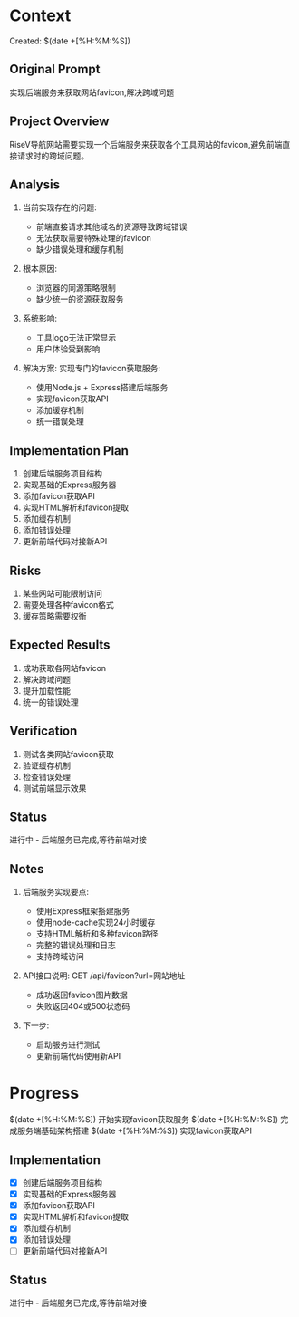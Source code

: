 # Context
Created: $(date +[%H:%M:%S])

## Original Prompt
实现后端服务来获取网站favicon,解决跨域问题

## Project Overview
RiseV导航网站需要实现一个后端服务来获取各个工具网站的favicon,避免前端直接请求时的跨域问题。

## Analysis
1. 当前实现存在的问题:
   - 前端直接请求其他域名的资源导致跨域错误
   - 无法获取需要特殊处理的favicon
   - 缺少错误处理和缓存机制

2. 根本原因:
   - 浏览器的同源策略限制
   - 缺少统一的资源获取服务

3. 系统影响:
   - 工具logo无法正常显示
   - 用户体验受到影响

4. 解决方案:
   实现专门的favicon获取服务:
   - 使用Node.js + Express搭建后端服务
   - 实现favicon获取API
   - 添加缓存机制
   - 统一错误处理

## Implementation Plan
1. 创建后端服务项目结构
2. 实现基础的Express服务器
3. 添加favicon获取API
4. 实现HTML解析和favicon提取
5. 添加缓存机制
6. 添加错误处理
7. 更新前端代码对接新API

## Risks
1. 某些网站可能限制访问
2. 需要处理各种favicon格式
3. 缓存策略需要权衡

## Expected Results
1. 成功获取各网站favicon
2. 解决跨域问题
3. 提升加载性能
4. 统一的错误处理

## Verification
1. 测试各类网站favicon获取
2. 验证缓存机制
3. 检查错误处理
4. 测试前端显示效果

## Status
进行中 - 后端服务已完成,等待前端对接

## Notes
1. 后端服务实现要点:
   - 使用Express框架搭建服务
   - 使用node-cache实现24小时缓存
   - 支持HTML解析和多种favicon路径
   - 完整的错误处理和日志
   - 支持跨域访问

2. API接口说明:
   GET /api/favicon?url=网站地址
   - 成功返回favicon图片数据
   - 失败返回404或500状态码

3. 下一步:
   - 启动服务进行测试
   - 更新前端代码使用新API

# Progress
$(date +[%H:%M:%S]) 开始实现favicon获取服务
$(date +[%H:%M:%S]) 完成服务端基础架构搭建
$(date +[%H:%M:%S]) 实现favicon获取API

## Implementation
- [x] 创建后端服务项目结构
- [x] 实现基础的Express服务器
- [x] 添加favicon获取API
- [x] 实现HTML解析和favicon提取
- [x] 添加缓存机制
- [x] 添加错误处理
- [ ] 更新前端代码对接新API

## Status
进行中 - 后端服务已完成,等待前端对接 